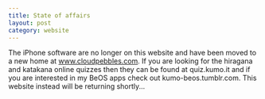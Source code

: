 ```yaml
---
title: State of affairs
layout: post
category: website
---
```

The iPhone software are no longer on this website and have been moved to a new home at www.cloudpebbles.com. If you are looking for the hiragana and katakana online quizzes then they can be found at quiz.kumo.it and if you are interested in my BeOS apps check out kumo-beos.tumblr.com. This website instead will be returning shortly...
